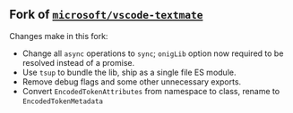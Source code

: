## Fork of [`microsoft/vscode-textmate`](https://github.com/microsoft/vscode-textmate)

Changes make in this fork:

- Change all `async` operations to `sync`; `onigLib` option now required to be resolved instead of a promise.
- Use `tsup` to bundle the lib, ship as a single file ES module.
- Remove debug flags and some other unnecessary exports.
- Convert `EncodedTokenAttributes` from namespace to class, rename to `EncodedTokenMetadata`

